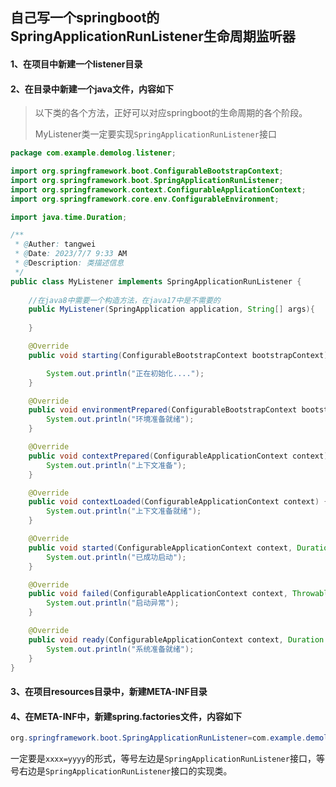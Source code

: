 ## 自己写一个springboot的SpringApplicationRunListener生命周期监听器



#### 1、在项目中新建一个listener目录



#### 2、在目录中新建一个java文件，内容如下

> 以下类的各个方法，正好可以对应springboot的生命周期的各个阶段。
>
> MyListener类一定要实现`SpringApplicationRunListener`接口

```java
package com.example.demolog.listener;

import org.springframework.boot.ConfigurableBootstrapContext;
import org.springframework.boot.SpringApplicationRunListener;
import org.springframework.context.ConfigurableApplicationContext;
import org.springframework.core.env.ConfigurableEnvironment;

import java.time.Duration;

/**
 * @Auther: tangwei
 * @Date: 2023/7/7 9:33 AM
 * @Description: 类描述信息
 */
public class MyListener implements SpringApplicationRunListener {
  
  	//在java8中需要一个构造方法，在java17中是不需要的
  	public MyListener(SpringApplication application, String[] args){
      
    }

    @Override
    public void starting(ConfigurableBootstrapContext bootstrapContext) {

        System.out.println("正在初始化....");
    }

    @Override
    public void environmentPrepared(ConfigurableBootstrapContext bootstrapContext, ConfigurableEnvironment environment) {
        System.out.println("环境准备就绪");
    }

    @Override
    public void contextPrepared(ConfigurableApplicationContext context) {
        System.out.println("上下文准备");
    }

    @Override
    public void contextLoaded(ConfigurableApplicationContext context) {
        System.out.println("上下文准备就绪");
    }

    @Override
    public void started(ConfigurableApplicationContext context, Duration timeTaken) {
        System.out.println("已成功启动");
    }

    @Override
    public void failed(ConfigurableApplicationContext context, Throwable exception) {
        System.out.println("启动异常");
    }

    @Override
    public void ready(ConfigurableApplicationContext context, Duration timeTaken) {
        System.out.println("系统准备就绪");
    }
}

```



#### 3、在项目resources目录中，新建META-INF目录



#### 4、在META-INF中，新建spring.factories文件，内容如下

```java
org.springframework.boot.SpringApplicationRunListener=com.example.demolog.listener.MyListener
```

一定要是`xxxx=yyyy`的形式，等号左边是`SpringApplicationRunListener`接口，等号右边是`SpringApplicationRunListener`接口的实现类。